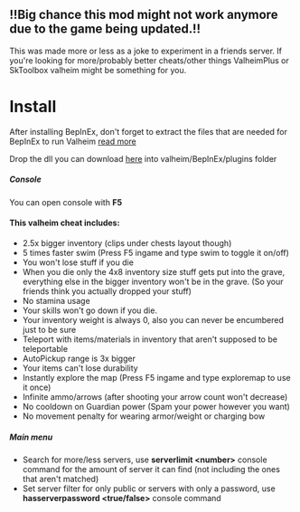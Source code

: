 ## !!<strong>Big chance this mod might not work anymore due to the game being updated.</strong>!!

This was made more or less as a joke to experiment in a friends server. If you're looking for more/probably better cheats/other things ValheimPlus or SkToolbox valheim might be something for you.

# Install

After installing BepInEx, don't forget to extract the files that are needed for BepInEx to run Valheim [read more](https://github.com/NeighTools/UnityDoorstop/issues/10)

Drop the dll you can download [here](https://github.com/thyraxx/ValheimCheat/releases/tag/v0.0.1) into valheim/BepInEx/plugins folder

##### Console
You can open console with **F5**

#### This valheim cheat includes:
- 2.5x bigger inventory (clips under chests layout though)
- 5 times faster swim (Press F5 ingame and type swim to toggle it on/off)
- You won't lose stuff if you die
- When you die only the 4x8 inventory size stuff gets put into the grave, everything else in the bigger inventory won't be in the grave. (So your friends think you actually dropped your stuff)
- No stamina usage
- Your skills won't go down if you die.
- Your inventory weight is always 0, also you can never be encumbered just to be sure
- Teleport with items/materials in inventory that aren't supposed to be teleportable
- AutoPickup range is 3x bigger
- Your items can't lose durability
- Instantly explore the map (Press F5 ingame and type exploremap to use it once)
- Infinite ammo/arrows (after shooting your arrow count won't decrease)
- No cooldown on Guardian power (Spam your power however you want)
- No movement penalty for wearing armor/weight or charging bow

##### Main menu
- Search for more/less servers, use **serverlimit \<number>** console command for the amount of server it can find (not including the ones that aren't matched)
- Set server filter for only public or servers with only a password, use **hasserverpassword <true/false>** console command
